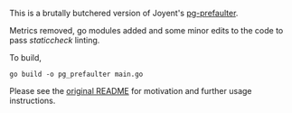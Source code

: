 This is a brutally butchered version of Joyent's [pg-prefaulter](https://github.com/joyent/pg_prefaulter).

Metrics removed, go modules added and some minor edits to the code to pass _staticcheck_ linting.

To build,

    go build -o pg_prefaulter main.go

Please see the [original README](https://github.com/joyent/pg_prefaulter/README.md) for motivation and further usage instructions.
